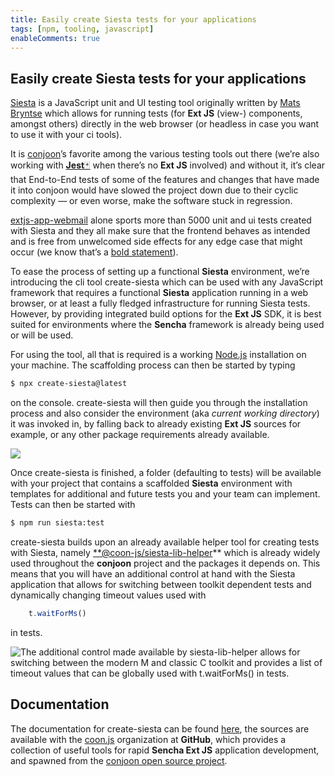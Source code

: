 ```yaml
---
title: Easily create Siesta tests for your applications
tags: [npm, tooling, javascript]
enableComments: true
---
```


## Easily create Siesta tests for your applications

[Siesta](https://www.bryntum.com/products/siesta/) is a JavaScript unit and UI testing tool originally written by [Mats Bryntse](https://bryntum.com) which allows for running tests (for **Ext JS** (view-) components, amongst others) directly in the web browser (or headless in case you want to use it with your ci tools).

It is [conjoon](https://conjoon.org)’s favorite among the various testing tools out there (we’re also working with [**Jest**🃏](https://jestjs.io/) when there’s no **Ext JS** involved) and without it, it’s clear that End-to-End tests of some of the features and changes that have made it into conjoon would have slowed the project down due to their cyclic complexity — or even worse, make the software stuck in regression.
<!--truncate-->
[extjs-app-webmail](https://www.conjoon.org/docs/api/packages/@conjoon/extjs-app-webmail) alone sports more than 5000 unit and ui tests created with Siesta and they all make sure that the frontend behaves as intended and is free from unwelcomed side effects for any edge case that might occur (we know that’s a [bold statement](https://dilbert.com/strip/2017-10-02?creator=Dilbert_Daily)).

To ease the process of setting up a functional **Siesta** environment, we’re introducing the cli tool create-siesta which can be used with any JavaScript framework that requires a functional **Siesta** application running in a web browser, or at least a fully fledged infrastructure for running Siesta tests. However, by providing integrated build options for the **Ext JS** SDK, it is best suited for environments where the **Sencha** framework is already being used or will be used.

For using the tool, all that is required is a working [Node.js](https://node.js/) installation on your machine. The scaffolding process can then be started by typing

```bash
$ npx create-siesta@latest
```

on the console. create-siesta will then guide you through the installation process and also consider the environment (aka *current working directory*) it was invoked in, by falling back to already existing **Ext JS** sources for example, or any other package requirements already available.

![](https://cdn-images-1.medium.com/max/2400/1*ZOS1V_X-mg5T0ohzpH7GKg.gif)

Once create-siesta is finished, a folder (defaulting to tests) will be available with your project that contains a scaffolded **Siesta** environment with templates for additional and future tests you and your team can implement. Tests can then be started with

```bash
$ npm run siesta:test
```

create-siesta builds upon an already available helper tool for creating tests with Siesta, namely [**@coon-js/siesta-lib-helper](https://github.com/coon-js/siesta-lib-helper)** which is already widely used throughout the **conjoon** project and the packages it depends on. This means that you will have an additional control at hand with the Siesta application that allows for switching between toolkit dependent tests and dynamically changing timeout values used with

```javascript
    t.waitForMs()
```

in tests.

![*The additional control made available by siesta-lib-helper allows for switching between the modern M and classic C toolkit and provides a list of timeout values that can be globally used with t.waitForMs() in tests.*](https://cdn-images-1.medium.com/max/2000/1*ThrsLBT_i7hVXw7df_kmtg.png)

## Documentation[​](http://localhost:3000/blog/2022/07/15/create-siesta#documentation)

The documentation for create-siesta can be found [here](https://www.conjoon.org/docs/api/misc/@coon-js/create-siesta), the sources are available with the [coon.js](https://github.com/coon-js) organization at **GitHub**, which provides a collection of useful tools for rapid **Sencha Ext JS** application development, and spawned from the [conjoon open source project](https://conjoon.org).


